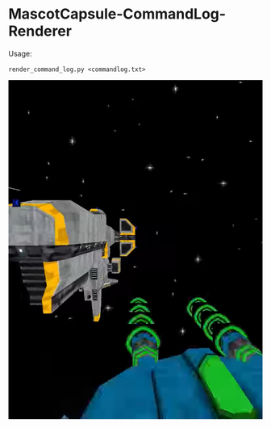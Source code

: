 # MascotCapsule-CommandLog-Renderer

Usage:

    render_command_log.py <commandlog.txt>

![](https://github.com/j2me-preservation/MascotCapsule-CommandLog-Renderer/raw/master/example/mpv-shot0001.jpg)
